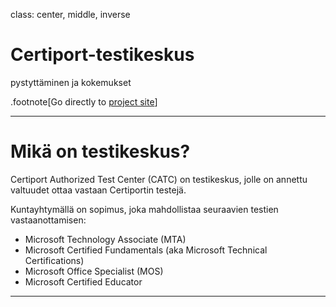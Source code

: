 class: center, middle, inverse

# Certiport-testikeskus

pystyttäminen ja kokemukset

.footnote[Go directly to [project site](https://github.com/gnab/remark)]

---

# Mikä on testikeskus?

Certiport Authorized Test Center (CATC) on testikeskus, jolle on annettu valtuudet ottaa vastaan Certiportin testejä.

Kuntayhtymällä on sopimus, joka mahdollistaa seuraavien testien vastaanottamisen:

 - Microsoft Technology Associate (MTA)
 - Microsoft Certified Fundamentals (aka Microsoft Technical Certifications)
 - Microsoft Office Specialist (MOS)
 - Microsoft Certified Educator
 
---
